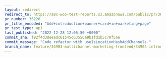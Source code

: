 ```yaml
---
layout: redirect
redirect_to: https://a8c-woo-test-reports.s3.amazonaws.com/public/pr/36220/api/index.html
pr_number: 36220
pr_title_encoded: "Add+introduction+banner+card+in+marketing+page"
pr_test_type: api
last_published: "2022-12-28 12:06:50 +0000"
commit_sha: f92f4d3deeadc61b45c63556a9b1fd1b5c70f5ae
commit_message: "Code refactor with useIsLocationHashAddChannels."
branch_name: feature/34903-multichannel-marketing-frontend/34904-introduction-banner
---
```

